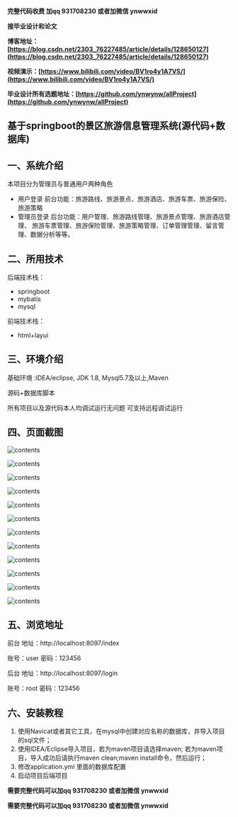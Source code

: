 **完整代码收费  加qq  931708230 或者加微信  ynwwxid**

**接毕业设计和论文**

**博客地址：[https://blog.csdn.net/2303_76227485/article/details/128650127](https://blog.csdn.net/2303_76227485/article/details/128650127)**

**视频演示：[https://www.bilibili.com/video/BV1ro4y1A7VS/](https://www.bilibili.com/video/BV1ro4y1A7VS/)**

**毕业设计所有选题地址：[https://github.com/ynwynw/allProject](https://github.com/ynwynw/allProject)**

## 基于springboot的景区旅游信息管理系统(源代码+数据库)

## 一、系统介绍

本项目分为管理员与普通用户两种角色

- 用户登录
  前台功能：旅游路线、旅游景点、旅游酒店、旅游车票、旅游保险、旅游策略
- 管理员登录
  后台功能：用户管理、旅游路线管理、旅游景点管理、旅游酒店管理、
  旅游车票管理、旅游保险管理、旅游策略管理、订单管理管理、留言管理、数据分析等等。

## 二、所用技术

后端技术栈：

- springboot
- mybatis
- mysql

前端技术栈：

- html+layui


## 三、环境介绍

基础环境 :IDEA/eclipse, JDK 1.8, Mysql5.7及以上,Maven

源码+数据库脚本

所有项目以及源代码本人均调试运行无问题 可支持远程调试运行

## 四、页面截图

![contents](./picture/picture1.png)

![contents](./picture/picture2.png)

![contents](./picture/picture3.png)

![contents](./picture/picture4.png)

![contents](./picture/picture5.png)

![contents](./picture/picture6.png)

![contents](./picture/picture7.png)

![contents](./picture/picture8.png)

![contents](./picture/picture9.png)

![contents](./picture/picture10.png)

![contents](./picture/picture11.png)

![contents](./picture/picture12.png)

## 五、浏览地址

前台
地址：http://localhost:8097/index

账号：user  密码：123456

后台
地址：http://localhost:8097/login

账号：root  密码：123456

## 六、安装教程

1. 使用Navicat或者其它工具，在mysql中创建对应名称的数据库，并导入项目的sql文件；
2. 使用IDEA/Eclipse导入项目，若为maven项目请选择maven;
   若为maven项目，导入成功后请执行maven clean;maven install命令，然后运行；
3. 修改application.yml 里面的数据库配置
4. 启动项目后端项目 

**需要完整代码可以加qq  931708230 或者加微信 ynwwxid**

**需要完整代码可以加qq  931708230 或者加微信  ynwwxid**
